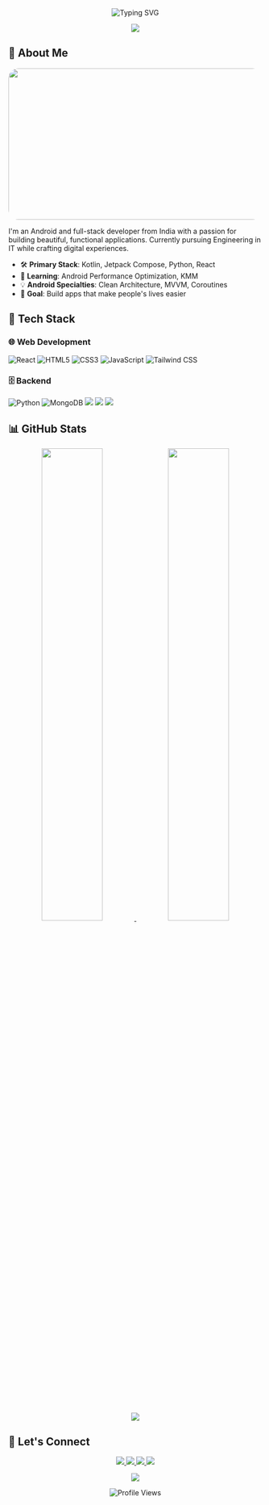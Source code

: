 <div align="center">
  <img src="https://readme-typing-svg.herokuapp.com?font=Consolas&size=36&duration=4000&pause=1000&color=3DDC84&center=true&vCenter=true&width=600&height=60&lines=Hey+there!+👋;I'm+Shon+Fernandes;Android+%7C+Full-Stack+Dev;Open-Source+Enthusiast" alt="Typing SVG" />
</div>

<p align="center">
  <img src="https://capsule-render.vercel.app/api?type=waving&color=gradient&height=150&section=header&text=Welcome!&fontSize=50&fontColor=fff&animation=fadeIn&fontAlignY=55&gradient=0D47A1-3DDC84&font=Consolas" />
</p>

## 📱 About Me

<div align="center">
 <img src="https://media.giphy.com/media/RiVeKTy56C9tgIQPWN/giphy.gif?cid=ecf05e473d94r9cyp71a9heyan855gyxml2y1p79tmmoiwzx&ep=v1_stickers_search&rid=giphy.gif&ct=s" width="900" height="300" style="border-radius: 20px;" />
</div>

I'm an Android and full-stack developer from India with a passion for building beautiful, functional applications. Currently pursuing Engineering in IT while crafting digital experiences.

- 🛠 **Primary Stack**: Kotlin, Jetpack Compose, Python, React  
- 🌱 **Learning**: Android Performance Optimization, KMM  
- 💡 **Android Specialties**: Clean Architecture, MVVM, Coroutines  
- 🎯 **Goal**: Build apps that make people's lives easier  

## 🧩 Tech Stack

### 🌐 Web Development
<p>
  <img alt="React" src="https://img.shields.io/badge/React-61DAFB?style=for-the-badge&logo=react&logoColor=black">
  <img alt="HTML5" src="https://img.shields.io/badge/HTML5-E34F26?style=for-the-badge&logo=html5&logoColor=white">
  <img alt="CSS3" src="https://img.shields.io/badge/CSS3-1572B6?style=for-the-badge&logo=css3&logoColor=white">
  <img alt="JavaScript" src="https://img.shields.io/badge/JavaScript-F7DF1E?style=for-the-badge&logo=javascript&logoColor=black">
  <img alt="Tailwind CSS" src="https://img.shields.io/badge/Tailwind_CSS-38B2AC?style=for-the-badge&logo=tailwind-css&logoColor=white">
</p>

### 🗄 Backend
<p>
  <img alt="Python" src="https://img.shields.io/badge/Python-3776AB?style=for-the-badge&logo=python&logoColor=white">
  <img alt="MongoDB" src="https://img.shields.io/badge/MongoDB-47A248?style=for-the-badge&logo=mongodb&logoColor=white">
  <img src="https://img.shields.io/badge/Node.js-F7DF1E?style=for-the-badge&logo=nodedotjs&logoColor=white">
  <img src="https://img.shields.io/badge/Express.js-000000?style=for-the-badge&logo=express&logoColor=white">
  <img src="https://img.shields.io/badge/MySQL-4479A1?style=for-the-badge&logo=mysql&logoColor=white">
</p>

## 📊 GitHub Stats

<div align="center">
  <a href="https://github.com/Shawnferns-004">
    <img width="49%" src="https://github-readme-stats.vercel.app/api?username=Shonferns004&show_icons=true&theme=material-palenight&hide_border=true&bg_color=00000000&title_color=3DDC84&text_color=ECEFF1&icon_color=3DDC84" />
    <img width="49%" src="https://github-readme-streak-stats.herokuapp.com/?user=Shonferns004&theme=material-palenight&hide_border=true&background=00000000&stroke=3DDC84&ring=3DDC84&fire=3DDC84&currStreakNum=ECEFF1&sideNums=ECEFF1&currStreakLabel=ECEFF1&sideLabels=ECEFF1&dates=B0BEC5" />
  </a>
</div>

<div align="center">
  <a href="https://github.com/Shonferns004">
    <img src="https://github-readme-activity-graph.vercel.app/graph?username=Shonferns004&theme=react-dark&bg_color=1F1F1F&color=3DDC84&line=3DDC84&point=3DDC84&hide_border=true" />
  </a>
</div>

## 🤝 Let's Connect

<div align="center">
  <a href="mailto:shawnferns004@gmail.com">
    <img src="https://img.shields.io/badge/Gmail-EA4335?style=for-the-badge&logo=gmail&logoColor=white" />
  </a>
  <a href="https://www.linkedin.com/in/shon-fernandes-521835237">
    <img src="https://img.shields.io/badge/LinkedIn-0A66C2?style=for-the-badge&logo=linkedin&logoColor=white" />
  </a>
  <a href="https://github.com/Shawnferns004">
    <img src="https://img.shields.io/badge/GitHub-181717?style=for-the-badge&logo=github&logoColor=white" />
  </a>
  <a href="https://twitter.com/yourprofile">
    <img src="https://img.shields.io/badge/Twitter-1DA1F2?style=for-the-badge&logo=twitter&logoColor=white" />
  </a>
</div>

<p align="center">
  <img src="https://capsule-render.vercel.app/api?type=waving&color=gradient&height=120&section=footer&fontSize=30&fontColor=fff&gradient=3DDC84-0D47A1&font=Consolas" />
</p>

<div align="center">
  <img src="https://komarev.com/ghpvc/?username=Shawnferns-004&color=3DDC84&style=flat-square" alt="Profile Views" />
</div>
